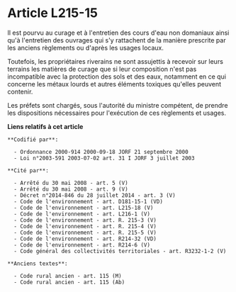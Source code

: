 # Article L215-15

Il est pourvu au curage et à l'entretien des cours d'eau non domaniaux ainsi qu'à l'entretien des ouvrages qui s'y rattachent
de la manière prescrite par les anciens règlements ou d'après les usages locaux.

Toutefois, les propriétaires riverains ne sont assujettis à recevoir sur leurs terrains les matières de curage que si leur
composition n'est pas incompatible avec la protection des sols et des eaux, notamment en ce qui concerne les métaux lourds et
autres éléments toxiques qu'elles peuvent contenir.

Les préfets sont chargés, sous l'autorité du ministre compétent, de prendre les dispositions nécessaires pour l'exécution de
ces règlements et usages.

**Liens relatifs à cet article**

	**Codifié par**:

	  - Ordonnance 2000-914 2000-09-18 JORF 21 septembre 2000
	  - Loi n°2003-591 2003-07-02 art. 31 I JORF 3 juillet 2003

	**Cité par**:

	  - Arrêté du 30 mai 2008 - art. 5 (V)
	  - Arrêté du 30 mai 2008 - art. 9 (V)
	  - Décret n°2014-846 du 28 juillet 2014 - art. 3 (V)
	  - Code de l'environnement - art. D181-15-1 (VD)
	  - Code de l'environnement - art. L215-18 (V)
	  - Code de l'environnement - art. L216-1 (V)
	  - Code de l'environnement - art. R. 215-3 (V)
	  - Code de l'environnement - art. R. 215-4 (V)
	  - Code de l'environnement - art. R. 215-5 (V)
	  - Code de l'environnement - art. R214-32 (VD)
	  - Code de l'environnement - art. R214-6 (V)
	  - Code général des collectivités territoriales - art. R3232-1-2 (V)

	**Anciens textes**:

	  - Code rural ancien - art. 115 (M)
	  - Code rural ancien - art. 115 (Ab)
